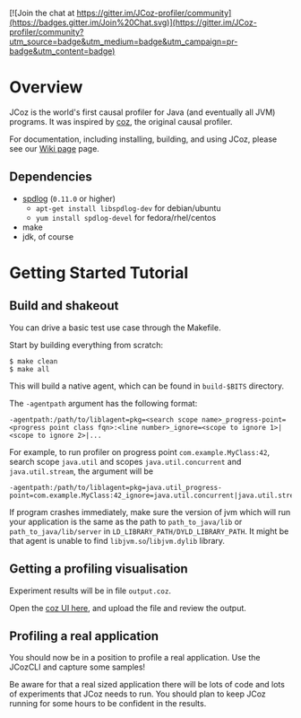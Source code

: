 [![Join the chat at https://gitter.im/JCoz-profiler/community](https://badges.gitter.im/Join%20Chat.svg)](https://gitter.im/JCoz-profiler/community?utm_source=badge&utm_medium=badge&utm_campaign=pr-badge&utm_content=badge)

# Overview
JCoz is the world's first causal profiler for Java (and eventually all JVM) programs. It was inspired by [coz](https://github.com/plasma-umass/coz), the original causal profiler.

For documentation, including installing, building, and using JCoz, please see our [Wiki page](https://github.com/Decave/JCoz/wiki) page.

## Dependencies

 - [spdlog](https://github.com/gabime/spdlog) (`0.11.0` or higher)
   - `apt-get install libspdlog-dev` for debian/ubuntu
   - `yum install spdlog-devel` for fedora/rhel/centos
 - make
 - jdk, of course

# Getting Started Tutorial

## Build and shakeout

You can drive a basic test use case through the Makefile.

Start by building everything from scratch:
```
$ make clean
$ make all
```

This will build a native agent, which can be found in `build-$BITS` directory.

The `-agentpath` argument has the following format:

```
-agentpath:/path/to/liblagent=pkg=<search scope name>_progress-point=<progress point class fqn>:<line number>_ignore=<scope to ignore 1>|<scope to ignore 2>|...
```

For example, to run profiler on progress point `com.example.MyClass:42`, search scope `java.util` and scopes `java.util.concurrent` and `java.util.stream`, the argument will be

```
-agentpath:/path/to/liblagent=pkg=java.util_progress-point=com.example.MyClass:42_ignore=java.util.concurrent|java.util.stream
```

If program crashes immediately, make sure the version of jvm which will run your application is the same as the path to `path_to_java/lib` or `path_to_java/lib/server` in `LD_LIBRARY_PATH/DYLD_LIBRARY_PATH`. It might be that agent is unable to find `libjvm.so`/`libjvm.dylib` library.

## Getting a profiling visualisation

Experiment results will be in file `output.coz`.

Open the [coz UI here](https://plasma-umass.org/coz/), and upload the file and review the output.

## Profiling a real application

You should now be in a position to profile a real application. Use the JCozCLI
and capture some samples!

Be aware for that a real sized application there will be lots of code and lots
of experiments that JCoz needs to run. You should plan to keep JCoz running for
some hours to be confident in the results.
